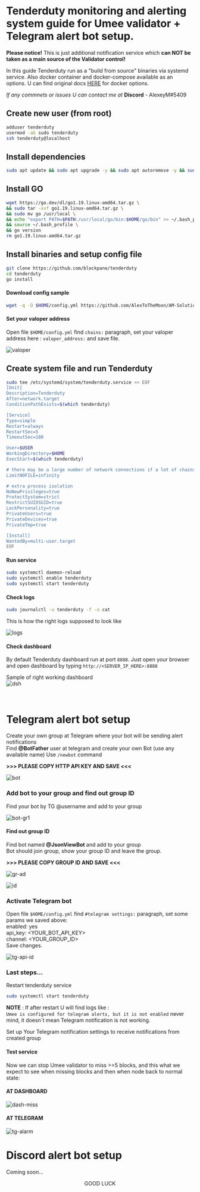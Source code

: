 # Tenderduty monitoring and alerting system guide for Umee validator + Telegram alert bot setup.
**Please notice!** This is just additional notification service which **can NOT be taken as a main source of the Validator control!**

In this guide Tenderduty run as a "build from source" binaries via systemd service.
Also docker container and docker-compose available as an options.
U can find original docs [HERE](https://github.com/blockpane/tenderduty/blob/main/docs/install.md) for docker options.

*If any commnets or issues U can contact me at* **Discord** - AlexeyM#5409

## Create new user (from root)
```bash
adduser tenderduty
usermod -aG sudo tenderduty
ssh tenderduty@localhost
```

## Install dependencies

```bash
sudo apt update && sudo apt upgrade -y && sudo apt autoremove -y && sudo apt install make clang pkg-config libssl-dev build-essential git jq llvm libudev-dev -y
```

## Install GO

```bash
wget https://go.dev/dl/go1.19.linux-amd64.tar.gz \
&& sudo tar -xvf go1.19.linux-amd64.tar.gz \
&& sudo mv go /usr/local \
&& echo "export PATH=$PATH:/usr/local/go/bin:$HOME/go/bin" >> ~/.bash_profile \
&& source ~/.bash_profile \
&& go version
rm go1.19.linux-amd64.tar.gz
```
## Install binaries and setup config file

```bash
git clone https://github.com/blockpane/tenderduty
cd tenderduty
go install
```
#### Download config sample
```bash
wget -q -O $HOME/config.yml https://github.com/AlexToTheMoon/AM-Solutions/raw/main/Tenderduty/config.yml
```
#### Set your valoper address
Open file `$HOME/config.yml` find `chains:` paragraph, set your valoper address here : `valoper_address:` and save file.

![valoper](https://github.com/AlexToTheMoon/AM-Solutions/blob/main/Tenderduty/png/set-valoper-adr.png)

## Create system file and run Tenderduty

```bash
sudo tee /etc/systemd/system/tenderduty.service << EOF
[Unit]
Description=Tenderduty
After=network.target
ConditionPathExists=$(which tenderduty)

[Service]
Type=simple
Restart=always
RestartSec=5
TimeoutSec=180

User=$USER
WorkingDirectory=$HOME
ExecStart=$(which tenderduty)

# there may be a large number of network connections if a lot of chains
LimitNOFILE=infinity

# extra process isolation
NoNewPrivileges=true
ProtectSystem=strict
RestrictSUIDSGID=true
LockPersonality=true
PrivateUsers=true
PrivateDevices=true
PrivateTmp=true

[Install]
WantedBy=multi-user.target
EOF
```
#### Run service

```bash
sudo systemctl daemon-reload
sudo systemctl enable tenderduty
sudo systemctl start tenderduty
```

#### Check logs
```bash
sudo journalctl -u tenderduty -f -o cat
```
This is how the right logs supposed to look like

![logs](https://github.com/AlexToTheMoon/AM-Solutions/blob/main/Tenderduty/png/healthy-log.png)

#### Check dashboard 

By default Tenderduty dashboard run at port `8888`. Just open your browser and open dashboard by typing `http://<SERVER_IP_HERE>:8888`  <br />

Sample of right working dashboard  <br />
![dsh](https://github.com/AlexToTheMoon/AM-Solutions/blob/main/Tenderduty/png/healthy-dsh.png)

<br />

# Telegram alert bot setup


Create your own group at Telegram where your bot will be sending alert notifications  <br />
Find **@BotFather** user at telegram and create your own Bot (use any available name) Use `/newbot` command <br />

**>>> PLEASE COPY HTTP API KEY AND SAVE <<<**

![bot](https://github.com/AlexToTheMoon/AM-Solutions/blob/main/Tenderduty/png/botfather.png)

### Add bot to your group and find out group ID

Find your bot by TG @username and add to your group 

![bot-gr1](https://github.com/AlexToTheMoon/AM-Solutions/blob/main/Tenderduty/png/add-group1.png)

#### Find out group ID

Find bot named **@JsonViewBot** and add to your group <br />
Bot should join group, show your group ID and leave the group. <br />

**>>> PLEASE COPY GROUP ID AND SAVE <<<**

![gr-ad](https://github.com/AlexToTheMoon/AM-Solutions/blob/main/Tenderduty/png/add-group.png)

![id](https://github.com/AlexToTheMoon/AM-Solutions/blob/main/Tenderduty/png/group-id.png)

### Activate Telegram bot

Open file `$HOME/config.yml` find `#telegram settings:` paragraph, set some params we saved above: <br />
enabled: yes <br />
api_key: <YOUR_BOT_API_KEY> <br />
channel: <YOUR_GROUP_ID> <br />
Save changes.

![tg-api-id](https://github.com/AlexToTheMoon/AM-Solutions/blob/main/Tenderduty/png/tg-id-api-c.png)

### Last steps...

Restart tenderduty service 
```bash
sudo systemctl start tenderduty
```
**NOTE** : If after restart U will find logs like : <br />
`Umee is configured for telegram alerts, but it is not enabled` never mind, it doesn`t mean Telegram notification is not working.

Set up Your Telegram notification settings to receive notifications from created group

#### Test service

Now we can stop Umee validator to miss >=5 blocks, and this what we expect to see when missing blocks and then when node back to normal state:

#### AT DASHBOARD
![dash-miss](https://github.com/AlexToTheMoon/AM-Solutions/blob/main/Tenderduty/png/tg-dsh-alarm.png)

#### AT TELEGRAM
![tg-alarm](https://github.com/AlexToTheMoon/AM-Solutions/blob/main/Tenderduty/png/tg-alert.png)

# Discord alert bot setup

Coming soon...

<p align="center">
    GOOD LUCK
</p>







